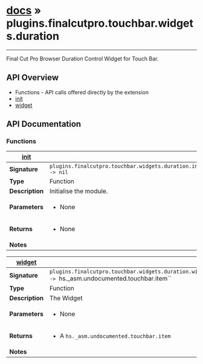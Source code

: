 # [docs](index.md) » plugins.finalcutpro.touchbar.widgets.duration
---

Final Cut Pro Browser Duration Control Widget for Touch Bar.

## API Overview
* Functions - API calls offered directly by the extension
 * [init](#init)
 * [widget](#widget)

## API Documentation

### Functions

| [init](#init)         |                                                                                     |
| --------------------------------------------|-------------------------------------------------------------------------------------|
| **Signature**                               | `plugins.finalcutpro.touchbar.widgets.duration.init() -> nil`                                                                    |
| **Type**                                    | Function                                                                     |
| **Description**                             | Initialise the module.                                                                     |
| **Parameters**                              | <ul><li>None</li></ul> |
| **Returns**                                 | <ul><li>None</li></ul>          |
| **Notes**                                   | <ul></ul>                |

| [widget](#widget)         |                                                                                     |
| --------------------------------------------|-------------------------------------------------------------------------------------|
| **Signature**                               | `plugins.finalcutpro.touchbar.widgets.duration.widget() -> `hs._asm.undocumented.touchbar.item``                                                                    |
| **Type**                                    | Function                                                                     |
| **Description**                             | The Widget                                                                     |
| **Parameters**                              | <ul><li>None</li></ul> |
| **Returns**                                 | <ul><li>A `hs._asm.undocumented.touchbar.item`</li></ul>          |
| **Notes**                                   | <ul></ul>                |

